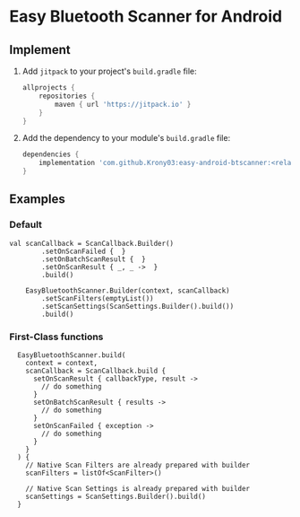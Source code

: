 # Easy Bluetooth Scanner for Android

## Implement
1. Add `jitpack` to your project's `build.gradle` file:
    ```groovy
    allprojects {
        repositories {           
            maven { url 'https://jitpack.io' }
        }
    }
    ```
2. Add the dependency to your module's `build.gradle` file:
    ```groovy
    dependencies {
        implementation 'com.github.Krony03:easy-android-btscanner:<relase-name>'
    }
    ```

## Examples

### Default
```
val scanCallback = ScanCallback.Builder()
        .setOnScanFailed {  }
        .setOnBatchScanResult {  }
        .setOnScanResult { _, _ ->  }
        .build()

    EasyBluetoothScanner.Builder(context, scanCallback)
        .setScanFilters(emptyList())
        .setScanSettings(ScanSettings.Builder().build())
        .build()
```

### First-Class functions
```
  EasyBluetoothScanner.build(
    context = context,
    scanCallback = ScanCallback.build {
      setOnScanResult { callbackType, result ->
        // do something
      }
      setOnBatchScanResult { results ->
        // do something
      }
      setOnScanFailed { exception ->
        // do something
      }
    }
  ) {
    // Native Scan Filters are already prepared with builder
    scanFilters = listOf<ScanFilter>()

    // Native Scan Settings is already prepared with builder
    scanSettings = ScanSettings.Builder().build()
  }
```